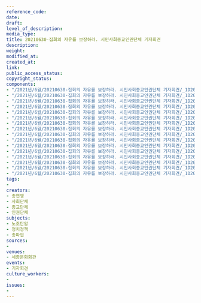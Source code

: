 ```yaml
---
reference_code: 
date: 
draft: 
level_of_description: 
media_type: 
title: 20210630-집회의 자유를 보장하라. 시민사회종교인권단체 기자회견
description: 
weight: 
modified_at: 
created_at: 
link: 
public_access_status: 
copyright_status: 
components:
- "/2021년/6월/20210630-집회의 자유를 보장하라. 시민사회종교인권단체 기자회견/_1D20165.jpg"
- "/2021년/6월/20210630-집회의 자유를 보장하라. 시민사회종교인권단체 기자회견/_1D20151.jpg"
- "/2021년/6월/20210630-집회의 자유를 보장하라. 시민사회종교인권단체 기자회견/_1D20274.jpg"
- "/2021년/6월/20210630-집회의 자유를 보장하라. 시민사회종교인권단체 기자회견/_1D20357.jpg"
- "/2021년/6월/20210630-집회의 자유를 보장하라. 시민사회종교인권단체 기자회견/_1D20233.jpg"
- "/2021년/6월/20210630-집회의 자유를 보장하라. 시민사회종교인권단체 기자회견/_1D20278.jpg"
- "/2021년/6월/20210630-집회의 자유를 보장하라. 시민사회종교인권단체 기자회견/_1D20196.jpg"
- "/2021년/6월/20210630-집회의 자유를 보장하라. 시민사회종교인권단체 기자회견/_1D20248.jpg"
- "/2021년/6월/20210630-집회의 자유를 보장하라. 시민사회종교인권단체 기자회견/_1D20068.jpg"
- "/2021년/6월/20210630-집회의 자유를 보장하라. 시민사회종교인권단체 기자회견/_1D20063.jpg"
- "/2021년/6월/20210630-집회의 자유를 보장하라. 시민사회종교인권단체 기자회견/_1D20284.jpg"
- "/2021년/6월/20210630-집회의 자유를 보장하라. 시민사회종교인권단체 기자회견/_1D20031.jpg"
- "/2021년/6월/20210630-집회의 자유를 보장하라. 시민사회종교인권단체 기자회견/_1D20038.jpg"
- "/2021년/6월/20210630-집회의 자유를 보장하라. 시민사회종교인권단체 기자회견/_1D20241.jpg"
- "/2021년/6월/20210630-집회의 자유를 보장하라. 시민사회종교인권단체 기자회견/_1D20188.jpg"
- "/2021년/6월/20210630-집회의 자유를 보장하라. 시민사회종교인권단체 기자회견/_1D20136.jpg"
tags:
- 
creators:
- 총연맹
- 사회단체
- 종교단체
- 인권단체
subjects:
- 노조탄압
- 정치정책
- 총파업
sources:
- 
venues:
- 세종문화회관
events:
- 기자회견
culture_workers:
- 
issues:
- 
---
```

